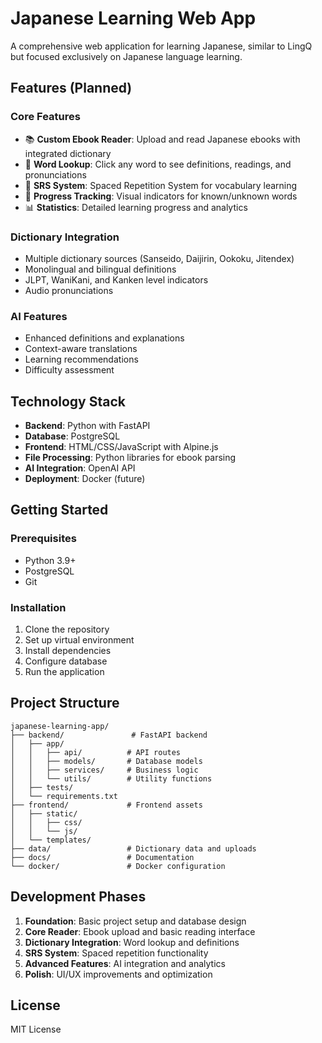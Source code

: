 # Japanese Learning Web App

A comprehensive web application for learning Japanese, similar to LingQ but focused exclusively on Japanese language learning.

## Features (Planned)

### Core Features
- 📚 **Custom Ebook Reader**: Upload and read Japanese ebooks with integrated dictionary
- 📖 **Word Lookup**: Click any word to see definitions, readings, and pronunciations
- 🎯 **SRS System**: Spaced Repetition System for vocabulary learning
- 🌈 **Progress Tracking**: Visual indicators for known/unknown words
- 📊 **Statistics**: Detailed learning progress and analytics

### Dictionary Integration
- Multiple dictionary sources (Sanseido, Daijirin, Ookoku, Jitendex)
- Monolingual and bilingual definitions
- JLPT, WaniKani, and Kanken level indicators
- Audio pronunciations

### AI Features
- Enhanced definitions and explanations
- Context-aware translations
- Learning recommendations
- Difficulty assessment

## Technology Stack

- **Backend**: Python with FastAPI
- **Database**: PostgreSQL
- **Frontend**: HTML/CSS/JavaScript with Alpine.js
- **File Processing**: Python libraries for ebook parsing
- **AI Integration**: OpenAI API
- **Deployment**: Docker (future)

## Getting Started

### Prerequisites
- Python 3.9+
- PostgreSQL
- Git

### Installation
1. Clone the repository
2. Set up virtual environment
3. Install dependencies
4. Configure database
5. Run the application

## Project Structure
```
japanese-learning-app/
├── backend/               # FastAPI backend
│   ├── app/
│   │   ├── api/          # API routes
│   │   ├── models/       # Database models
│   │   ├── services/     # Business logic
│   │   └── utils/        # Utility functions
│   ├── tests/
│   └── requirements.txt
├── frontend/             # Frontend assets
│   ├── static/
│   │   ├── css/
│   │   └── js/
│   └── templates/
├── data/                 # Dictionary data and uploads
├── docs/                 # Documentation
└── docker/               # Docker configuration
```

## Development Phases

1. **Foundation**: Basic project setup and database design
2. **Core Reader**: Ebook upload and basic reading interface
3. **Dictionary Integration**: Word lookup and definitions
4. **SRS System**: Spaced repetition functionality
5. **Advanced Features**: AI integration and analytics
6. **Polish**: UI/UX improvements and optimization

## License
MIT License
